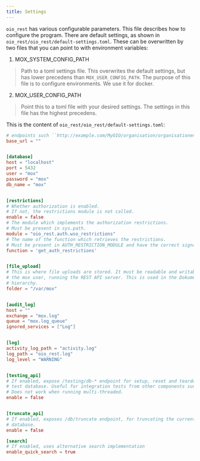 ```yaml
---
title: Settings
---
```


`oio_rest` has various configurable parameters. This file describes how
to configure the program. There are default settings, as shown in
`oio_rest/oio_rest/default-settings.toml`. These can be overwritten by two
files that you can point to with environment variables:

1. MOX_SYSTEM_CONFIG_PATH

> Path to a toml settings file. This overwrites the default settings,
but has lower precedens than `MOX_USER_CONFIG_PATH`. The purpose of
this file is to configure environments. We use it for docker.

2. MOX_USER_CONFIG_PATH

> Point this to a toml file with your desired settings. The settings in
this file has the highest precedens.

This is the content of
`oio_rest/oio_rest/default-settings.toml`:

``` toml
# endpoints such ``http://example.com/MyOIO/organisation/organisationenhed``.
base_url = ""


[database]
host = "localhost"
port = 5432
user = "mox"
password = "mox"
db_name = "mox"


[restrictions]
# Whether authorization is enabled.
# If not, the restrictions module is not called.
enable = false
# The module which implements the authorization restrictions.
# Must be present in sys.path.
module = "oio_rest.auth.wso_restrictions"
# The name of the function which retrieves the restrictions.
# Must be present in AUTH_RESTRICTION_MODULE and have the correct signature.
function = 'get_auth_restrictions'


[file_upload]
# This is where file uploads are stored. It must be readable and writable by
# the mox user, running the REST API server. This is used in the Dokument
# hierarchy.
folder = "/var/mox"


[audit_log]
host = ""
exchange = "mox.log"
queue = "mox.log_queue"
ignored_services = ["Log"]


[log]
activity_log_path = "activity.log"
log_path = "oio_rest.log"
log_level = "WARNING"


[testing_api]
# If enabled, expose /testing/db-* endpoint for setup, reset and teardown of a
# test database. Useful for integration tests from other components such as MO.
# Does not work when running multi-threaded.
enable = false


[truncate_api]
# If enabled, exposes /db/truncate endpoint, for truncating the current
# database.
enable = false

[search]
# If enabled, uses alternative search implementation
enable_quick_search = true
```
